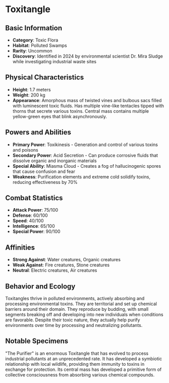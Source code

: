 # Toxitangle

## Basic Information
- **Category**: Toxic Flora
- **Habitat**: Polluted Swamps
- **Rarity**: Uncommon
- **Discovery**: Identified in 2024 by environmental scientist Dr. Mira Sludge while investigating industrial waste sites

## Physical Characteristics
- **Height**: 1.7 meters
- **Weight**: 200 kg
- **Appearance**: Amorphous mass of twisted vines and bulbous sacs filled with luminescent toxic fluids. Has multiple vine-like tentacles tipped with thorns that secrete various toxins. Central mass contains multiple yellow-green eyes that blink asynchronously.

## Powers and Abilities
- **Primary Power**: Toxikinesis - Generation and control of various toxins and poisons
- **Secondary Power**: Acid Secretion - Can produce corrosive fluids that dissolve organic and inorganic materials
- **Special Ability**: Miasma Cloud - Creates a fog of hallucinogenic spores that cause confusion and fear
- **Weakness**: Purification elements and extreme cold solidify toxins, reducing effectiveness by 70%

## Combat Statistics
- **Attack Power**: 75/100
- **Defense**: 60/100
- **Speed**: 40/100
- **Intelligence**: 65/100
- **Special Power**: 90/100

## Affinities
- **Strong Against**: Water creatures, Organic creatures
- **Weak Against**: Fire creatures, Stone creatures
- **Neutral**: Electric creatures, Air creatures

## Behavior and Ecology
Toxitangles thrive in polluted environments, actively absorbing and processing environmental toxins. They are territorial and set up chemical barriers around their domain. They reproduce by budding, with small segments breaking off and developing into new individuals when conditions are favorable. Despite their toxic nature, they actually help purify environments over time by processing and neutralizing pollutants.

## Notable Specimens
"The Purifier" is an enormous Toxitangle that has evolved to process industrial pollutants at an unprecedented rate. It has developed a symbiotic relationship with local wildlife, providing them immunity to toxins in exchange for protection. Its central mass has developed a primitive form of collective consciousness from absorbing various chemical compounds.
